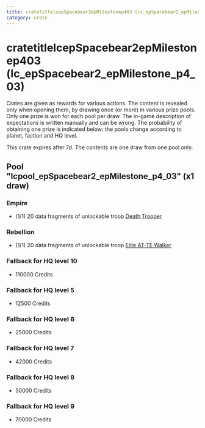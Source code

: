 ```yaml
---
title: cratetitlelcepSpacebear2epMilestonep403 (lc_epSpacebear2_epMilestone_p4_03)
category: crate
---
```


# cratetitlelcepSpacebear2epMilestonep403 (lc_epSpacebear2_epMilestone_p4_03)

Crates are given as rewards for various actions. The content is revealed only when opening them, by drawing once (or more) in various prize pools. Only one prize is won for each pool per draw. The in-game description of expectations is written manually and can be wrong. The probability of obtaining one prize is indicated below; the pools change according to planet, faction and HQ level.

This crate expires after 7d. The contents are one draw from one pool only.

## Pool "lcpool_epSpacebear2_epMilestone_p4_03" (x1 draw)

### Empire

  * (1/1) 20 data fragments of unlockable troop [Death Trooper](HeroDeathTrooper)

### Rebellion

  * (1/1) 20 data fragments of unlockable troop [Elite AT-TE Walker](HeroATTE)

### Fallback for HQ level 10

  * 110000 Credits

### Fallback for HQ level 5

  * 12500 Credits

### Fallback for HQ level 6

  * 25000 Credits

### Fallback for HQ level 7

  * 42000 Credits

### Fallback for HQ level 8

  * 50000 Credits

### Fallback for HQ level 9

  * 70000 Credits